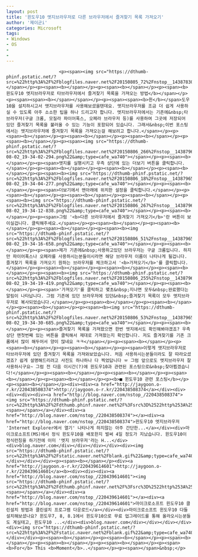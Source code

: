 ```yaml
---
layout: post
title: '윈도우10 엣지브라우저로 다른 브라우저에서 즐겨찾기 목록 가져오기'
author: '제이군i'
categories: Microsoft
tags:
- Windows
- OS
-
-
---
```



<script> location.href='https://cafe.naver.com/develoid/555177' ; </script>


















						<p><span><img src="https://dthumb-phinf.pstatic.net/?src=%22http%3A%2F%2Fblogfiles.naver.net%2F20150805_72%2Fnstop__1438783025791yPOBP_PNG%2F2.png%22&amp;type=cafe_wa740"></span></p><p><span><b></span></p><p><span><b></span></p><p><span><b>윈도우10 엣지브라우저로 타브라우저에서 즐겨찾기 목록을 가져오는 방법</b></span></p><p><span><span><b></span></span></p><p><span><span><b>윈</b></span>도우10을 설치하시고서 엣지브라우저를 사용해보셨을텐데요. 엣지브라우저를 조금 더 쉽게 사용하실 수 있도록 아주 소소한 팁을 하나 드리고자 합니다. 엣지브라우저에서는 기존에&nbsp;타브라우저(구글 크롬, 모질라 파이어폭스, 오페라 브라우저 등)를 사용하여 그곳에 저장되어 있던 즐겨찾기 목록을 불러올 수 있는 기능이 포함되어 있습니다. 그래서&nbsp;이번 포스팅에서는 엣지브라우저에 즐겨찾기 목록을 가져오는걸 해보려고 합니다.</span></p><p><span><b></span></p><p><span><b></span></p><p><span><b></span></p><p><span><b></span></p><p><span><img src="https://dthumb-phinf.pstatic.net/?src=%22http%3A%2F%2Fblogfiles.naver.net%2F20150806_266%2Fnstop__1438796524362KSTg1_PNG%2Fbandicam_2015-08-02_19-34-02-294.png%22&amp;type=cafe_wa740"></span></p><p><span><b></span></p><p><span>엣지를 실행시키고 우측 상단에 있는 더보기 버튼을 클릭합니다.</span></p><p><span><b></span></p><p><span><b></span></p><p><span><b></span></p><p><span><b><img src="https://dthumb-phinf.pstatic.net/?src=%22http%3A%2F%2Fblogfiles.naver.net%2F20150806_18%2Fnstop__1438796525061RAtdE_PNG%2Fbandicam_2015-08-02_19-34-04-277.png%22&amp;type=cafe_wa740"></span></p><p><span><b></span></p><p><span>더보기에서 맨아래에 위치한 설정을 클릭합니다.</span></p><p><span><b></span></p><p><span><b></span></p><p><span><b></span></p><p><span><b><img src="https://dthumb-phinf.pstatic.net/?src=%22http%3A%2F%2Fblogfiles.naver.net%2F20150806_267%2Fnstop__1438796525676az4UF_PNG%2Fbandicam_2015-08-02_19-34-12-838.png%22&amp;type=cafe_wa740"></span></p><p><span><b></span></p><p><span>그럼 '<b>다른 브라우저에서 즐겨찾기 가져오기</b>'란 버튼이 보이실겁니다. 클릭해주세요.</span></p><p><span><b></span></p><p><span><b></span></p><p><span><b></span></p><p><span><b><img src="https://dthumb-phinf.pstatic.net/?src=%22http%3A%2F%2Fblogfiles.naver.net%2F20150806_51%2Fnstop__1438796526212iwD1l_PNG%2Fbandicam_2015-08-02_19-34-16-658.png%22&amp;type=cafe_wa740"></span></p><p><span><b></span></p><p><span>제가 기존에&nbsp;사용하고있던 브라우저는 구글 크롬입니다. 하지만 파이어폭스나 오페라를 사용하시는분들이시라면 해당 브라우저 이름이 나타나게 될겁니다. 즐겨찾기 목록을 가져오기 원하는 브라우저를 체크하고서 '<b>가져오기</b>'를 클릭합니다.</span></p><p><span><b></span></p><p><span><b></span></p><p><span><b></span></p><p><span><b><img src="https://dthumb-phinf.pstatic.net/?src=%22http%3A%2F%2Fblogfiles.naver.net%2F20150806_255%2Fnstop__1438796526653gCG5g_PNG%2Fbandicam_2015-08-02_19-34-19-419.png%22&amp;type=cafe_wa740"></span></p><p><span><b></span></p><p><span>'가져오기'를 클릭하고 몇초&nbsp;지나면 모두&nbsp;완료했다는 알림이 나타납니다. 그럼 기존에 있던 브라우저에 있던&nbsp;즐겨찾기 목록이 모두 엣지브라우저로 복사되었습니다.</span></p><p><span><b></span></p><p><span><b></span></p><p><span><b></span></p><p><span><b><img src="https://dthumb-phinf.pstatic.net/?src=%22http%3A%2F%2Fblogfiles.naver.net%2F20150806_53%2Fnstop__1438796527414rPRpG_PNG%2Fbandicam_2015-08-02_19-34-30-685.png%22&amp;type=cafe_wa740"></span></p><p><span><b></span></p><p><span>즐겨찾기 목록을 가져왔으면 한번 엣지에서도 확인해봐야겠죠? 우측 상단 맨첫번째 있는 버튼을 클릭해서 제대로 가져왔는지 확인합니다. 저도 즐겨찾기를 기존 크롬에서 많이 해두어서 양이 많네요 ㅋㅋ</span></p><p><span><b></span></p><p><span><b></span></p><p><span><b></span></p><p><span>이렇게 엣지브라우저로 타브라우저에 있던 즐겨찾기 목록을 가져와보았습니다. 처음 사용하시는분들이라도 잘 따라오셨겠죠? 쉽게 설명해드리려고 사진도 하나하나 다 찍었답니다 ㅠ 그럼 앞으로도 엣지브라우저 잘 사용하시구요~ 그럼 전 다음 이시간(?)에 윈도우10과 관련된 포스팅으로&nbsp;찾아뵙겠습니다!</span></p><p><span><b></span></p><p><span><b></span></p><p><span><b></span></p><p><span><b></span></p><p><b>■ 윈도우10 관련 포스팅</b></p><p><span><b></span></p><div><div><a href="http://jaygoon.o-r.kr/220438508374">http://jaygoon.o-r.kr/220438508374</a></div><div><div><div><div><a href="http://blog.naver.com/nstop_/220438508374"><img src="https://dthumb-phinf.pstatic.net/?src=%22http%3A%2F%2Fdthumb.phinf.naver.net%2F%3Fsrc%3D%2522http%253A%252F%252Fblogthumb2.naver.net%252F20150802_31%252Fnstop__1438450526597XoD5v_PNG%252F1.png%253Ftype%253Dw2%2522%26type%3Df220%22&amp;type=cafe_wa740"><span></span></a></div><div><a href="http://blog.naver.com/nstop_/220438508374"></a><div><a href="http://blog.naver.com/nstop_/220438508374">윈도우10 엣지브라우저 'Internet Explorer에서 열기' 나타나게 하지않는 아주 간단한...</a></div><div>마이크로소프트(MS)에서 정식 윈도우10을 배포한지 벌써 4일 정도가 지났습니다. 윈도우10이 정식런칭을 하기전에 이미 '엣지 브라우저'라는 H...</div><div>blog.naver.com</div></div></div></div><div><img src="https://dthumb-phinf.pstatic.net/?src=%22http%3A%2F%2Fstatic.naver.net%2Fblank.gif%22&amp;type=cafe_wa740"></div></div></div><p><span><b></span></p><div><a href="http://jaygoon.o-r.kr/220439614601">http://jaygoon.o-r.kr/220439614601</a><b><div><div><div><a href="http://blog.naver.com/nstop_/220439614601"><img src="https://dthumb-phinf.pstatic.net/?src=%22http%3A%2F%2Fdthumb.phinf.naver.net%2F%3Fsrc%3D%2522http%253A%252F%252Fblogthumb2.naver.net%252F20150803_14%252Fnstop__14385741742499QTjF_PNG%252F2.png%253Ftype%253Dw2%2522%26type%3Df220%22&amp;type=cafe_wa740"><span></span></a></div><div><a href="http://blog.naver.com/nstop_/220439614601"></a><div><a href="http://blog.naver.com/nstop_/220439614601">마이크로소프트 윈도우10 클린설치 방법과 클린설치 프로그램 다운로드</a></div><div>마이크로소프트 윈도우10 다들 설치해보셨나요? 윈도우7, 8, 8.1에서 윈도우10으로 무료 업그레이드를 통해 올라오시는분들도 계실테고, 윈도우10 ...</div><div>blog.naver.com</div></div></div></div><div><img src="https://dthumb-phinf.pstatic.net/?src=%22http%3A%2F%2Fstatic.naver.net%2Fblank.gif%22&amp;type=cafe_wa740"></div></div><p><span><b></span></p><p><span><b></span></p><p><span><b></span></p><p><span><b></span></p><p><span><b></span></p><p><span><b>For</b> This <b>Moment</b>..</span></p><p><span></span>&nbsp;</p>
